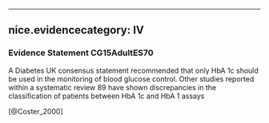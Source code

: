 
---
nice.evidencecategory: IV
---

### Evidence Statement CG15AdultES70
A Diabetes UK consensus statement recommended that only HbA 1c should be used in the monitoring of blood glucose control. Other studies reported within a systematic review 89 have shown discrepancies in the classification of patients between HbA 1c and HbA 1 assays

[@Coster_2000]

